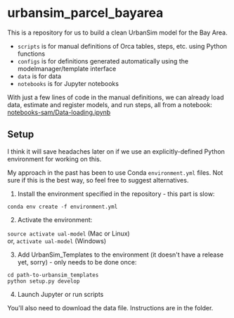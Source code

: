 # urbansim_parcel_bayarea

This is a repository for us to build a clean UrbanSim model for the Bay Area.

- `scripts` is for manual definitions of Orca tables, steps, etc. using Python functions
- `configs` is for definitions generated automatically using the modelmanager/template interface
- `data` is for data
- `notebooks` is for Jupyter notebooks

With just a few lines of code in the manual definitions, we can already load data, estimate and register models, and run steps, all from a notebook: [notebooks-sam/Data-loading.ipynb](https://github.com/ual/urbansim_parcel_bayarea/blob/master/notebooks-sam/Data-loading.ipynb)


## Setup

I think it will save headaches later on if we use an explicitly-defined Python environment for working on this.

My approach in the past has been to use Conda `environment.yml` files. Not sure if this is the best way, so feel free to suggest alternatives.

1. Install the environment specified in the repository - this part is slow:

`conda env create -f environment.yml`

2. Activate the environment:

`source activate ual-model` (Mac or Linux)  
or, `activate ual-model` (Windows)

3. Add UrbanSim_Templates to the environment (it doesn't have a release yet, sorry) - only needs to be done once:

`cd path-to-urbansim_templates`  
`python setup.py develop`

4. Launch Jupyter or run scripts

You'll also need to download the data file. Instructions are in the folder.
